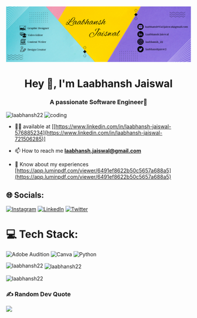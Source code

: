 ![logo](https://github.com/laabhansh22/laabhansh22/blob/main/Bg%20Github.png)
<h1 align="center">Hey 👋, I'm Laabhansh Jaiswal</h1>
<h3 align="center">A passionate Software Engineer🙋</h3>
<img align="right" alt="coding"width="400"src="https://camo.githubusercontent.com/40165a147c3dcea0fa1db780bb533fc5f98546ccfb9d5d05ddb2f429277f5348/68747470733a2f2f616e616c7974696373696e6469616d61672e636f6d2f77702d636f6e74656e742f75706c6f6164732f323031382f31322f646576656c6f7065722d6472696262626c652e676966"

<p align="left"> <img src="https://komarev.com/ghpvc/?username=laabhansh22&label=Profile%20views&color=0e75b6&style=flat" alt="laabhansh22" /> </p>

- 👨‍💻 available at [[https://www.linkedin.com/in/laabhansh-jaiswal-576885234](https://www.linkedin.com/in/laabhansh-jaiswal-721506285)]

- 📫 How to reach me **laabhansh.jaiswal@gmail.com**

- 📄 Know about my experiences [https://app.luminpdf.com/viewer/6491ef8622b50c5657a688a5](https://app.luminpdf.com/viewer/6491ef8622b50c5657a688a5)

## 🌐 Socials:
[![Instagram](https://img.shields.io/badge/Instagram-%23E4405F.svg?logo=Instagram&logoColor=white)](https://instagram.com/laabhansh_22) [![LinkedIn](https://img.shields.io/badge/LinkedIn-%230077B5.svg?logo=linkedin&logoColor=white)](https://linkedin.com/in/laabhanshjaiswal) [![Twitter](https://img.shields.io/badge/Twitter-%231DA1F2.svg?logo=Twitter&logoColor=white)](https://twitter.com/laabhanshjaisw2) 


# 💻 Tech Stack:
![Adobe Audition](https://img.shields.io/badge/Adobe%20Audition-9999FF.svg?style=for-the-badge&logo=Adobe%20Audition&logoColor=white) ![Canva](https://img.shields.io/badge/Canva-%2300C4CC.svg?style=for-the-badge&logo=Canva&logoColor=white) ![Python](https://img.shields.io/badge/python-3670A0?style=for-the-badge&logo=python&logoColor=ffdd54)


<p><img align="left" src="https://github-readme-stats.vercel.app/api/top-langs?username=laabhansh22&show_icons=true&locale=en&layout=compact" alt="laabhansh22" /></p>

<p>&nbsp;<img align="center" src="https://github-readme-stats.vercel.app/api?username=laabhansh22&show_icons=true&locale=en" alt="laabhansh22" /></p>

<p><img align="center" src="https://github-readme-streak-stats.herokuapp.com/?user=laabhansh22&" alt="laabhansh22" /></p>

### ✍️ Random Dev Quote
![](https://quotes-github-readme.vercel.app/api?type=horizontal&theme=radical)


